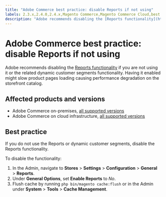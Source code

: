 ```yaml
---
title: "Adobe Commerce best practice: disable Reports if not using"
labels: 2.3.x,2.4.0,2.4.x,Magento Commerce,Magento Commerce Cloud,best practices,performance,reports,Adobe Commerce,cloud infrastructure,on-premises
description: "Adobe recommends disabling the [Reports functionality](https://docs.magento.com/user-guide/configuration/general/reports.html) if you are not using it or the related dynamic customer segments functionality. Having it enabled might slow product pages loading causing performance degradation on the storefront catalog."
---
```


# Adobe Commerce best practice: disable Reports if not using

Adobe recommends disabling the [Reports functionality](https://docs.magento.com/user-guide/configuration/general/reports.html) if you are not using it or the related dynamic customer segments functionality. Having it enabled might slow product pages loading causing performance degradation on the storefront catalog.

## Affected products and versions

* Adobe Commerce on-premises, [all supported versions](https://magento.com/sites/default/files/magento-software-lifecycle-policy.pdf)
* Adobe Commerce on cloud infrastructure, [all supported versions](https://magento.com/sites/default/files/magento-software-lifecycle-policy.pdf)

## Best practice

If you do not use the Reports or dynamic customer segments, disable the Reports functionality.

To disable the functionality:

1. In the Admin, navigate to **Stores** > **Settings** > **Configuration** > **General** > **Reports**.
1. Under **General Options**, set **Enable Reports** to *No*.
1. Flush cache by running `php bin/magento cache:flush` or in the Admin under **System** > **Tools** > **Cache Management**. 